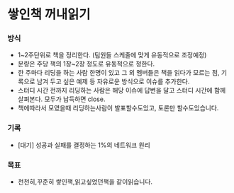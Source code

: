 # 쌓인책 꺼내읽기

### 방식

- 1~2주단위로 책을 정리한다. (팀원들 스케줄에 맞게 유동적으로 조정예정)
- 분량은 주당 책의 1장~2장 정도로 유동적으로 정한다.
- 한 주마다 리딩을 하는 사람 한명이 있고 그 외 멤버들은 책을 읽다가 모르는 점, 기록으로 남겨 두고 싶은 예제 등 자유로운 방식으로 이슈를 추가한다.
- 스터디 시간 전까지 리딩하는 사람은 해당 이슈에 답변을 달고 스터디 시간에 함께 살펴본다. 모두가 납득하면 close. 
- 책에따라서 모였을때 리딩하는사람이 발표할수도있고, 토론만 할수도있습니다. 


### 기록
- [대기] 성공과 실패를 결정하는 1%의 네트워크 원리

### 목표

- 천천히,꾸준히  쌓인책,읽고싶었던책을 같이읽습니다.
